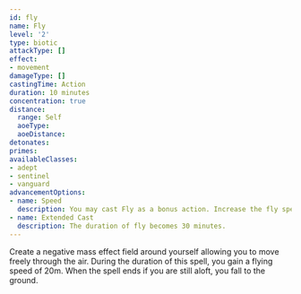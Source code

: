 ```yaml
---
id: fly
name: Fly
level: '2'
type: biotic
attackType: []
effect:
- movement
damageType: []
castingTime: Action
duration: 10 minutes
concentration: true
distance:
  range: Self
  aoeType: 
  aoeDistance: 
detonates: 
primes: 
availableClasses:
- adept
- sentinel
- vanguard
advancementOptions:
- name: Speed
  description: You may cast Fly as a bonus action. Increase the fly speed to 30m
- name: Extended Cast
  description: The duration of fly becomes 30 minutes.
---
```

Create a negative mass effect field around yourself allowing you to move freely through the air. During the duration of
this spell, you gain a flying speed of 20m. When the spell ends if you are still aloft, you fall to the ground.